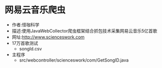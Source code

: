 # 网易云音乐爬虫
- 作者:怪咖科学
- 描述:使用JavaWebCollector爬虫框架结合抓包技术采集网易云音乐5亿首歌
- 网址:http://www.scienceswork.com
- 17万首歌测试
   - songId.csv
- 主程序
   - src/webcontroller/scienceswork/com/GetSongID.java
   
